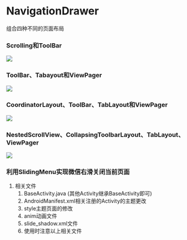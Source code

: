 # NavigationDrawer

组合四种不同的页面布局

### Scrolling和ToolBar
 
![](http://i.imgur.com/nh584bv.gif)

### ToolBar、Tabayout和ViewPager

![](http://i.imgur.com/wG3xmTd.gif)

	
### CoordinatorLayout、ToolBar、TabLayout和ViewPager

![](http://i.imgur.com/yDxl07b.gif)


### NestedScrollView、CollapsingToolbarLayout、TabLayout、ViewPager

![](http://i.imgur.com/MYRFbwo.gif)

### 利用SlidingMenu实现微信右滑关闭当前页面
1. 相关文件
	1. BaseActivity.java (其他Activity继承BaseActivity即可)
	2. AndroidManifest.xml相关注册的Activity的主题更改
	3. style主题页面的修改
	4. anim动画文件
	5. slide_shadow.xml文件
	6. 使用时注意以上相关文件


